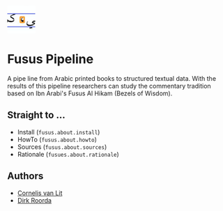 ![logo](images/fusus-small.png)

# Fusus Pipeline

A pipe line from Arabic printed books to structured textual data.
With the results of this pipeline researchers can study the commentary
tradition based on Ibn Arabi's Fusus Al Hikam (Bezels of Wisdom).


## Straight to ...

* Install (`fusus.about.install`)
* HowTo (`fusus.about.howto`)
* Sources (`fusus.about.sources`)
* Rationale (`fusues.about.rationale`)

## Authors

*   [Cornelis van Lit](https://digitalorientalist.com/about-cornelis-van-lit/)
*   [Dirk Roorda](https://www.annotation.nl)

